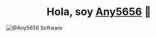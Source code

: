 <div align="center">
<h1 align="center">Hola, soy <a href="https://aristi.dev">Any5656</a> 👋</h1>
</div>

![@Any5656 Software](https://github.com/Any5656/Any5656/assets/72814910/975eba97-5db2-486e-b86e-6e524d62b78d)
